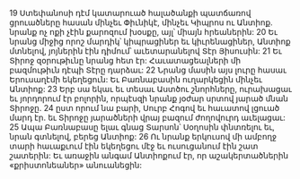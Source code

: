 19 Ստեփանոսի դէմ կատարուած հալածանքի պատճառով ցրուածները հասան մինչեւ Փիւնիկէ, մինչեւ Կիպրոս ու Անտիոք. նրանք ոչ ոքի չէին քարոզում խօսքը, այլ՝ միայն հրեաներին: 20 Եւ նրանց միջից որոշ մարդիկ՝ կիպրացիներ եւ կիւրենացիներ, Անտիոք մտնելով, յոյներին էին դիմում՝ աւետարանելով Տէր Յիսուսին: 21 Եւ Տիրոջ զօրութիւնը նրանց հետ էր: Հաւատացեալների մի բազմութիւն դէպի Տէրը դարձաւ: 22 Նրանց մասին այս լուրը հասաւ Երուսաղէմի եկեղեցուն: Եւ Բառնաբասին ուղարկեցին մինչեւ Անտիոք: 23 Երբ սա եկաւ եւ տեսաւ Աստծու շնորհները, ուրախացաւ եւ յորդորում էր բոլորին, որպէսզի նրանք յօժար սրտով յարած մնան Տիրոջը. 24 ըստ որում նա բարի, Սուրբ Հոգով եւ հաւատով լցուած մարդ էր. եւ Տիրոջը յարածների վրայ բազում ժողովուրդ աւելացաւ: 25 Ապա Բառնաբասը ելաւ գնաց Տարսոն՝ Սօղոսին փնտռելու եւ, նրան գտնելով, բերեց Անտիոք: 26 Ու նրանք երկուսով մի ամբողջ տարի հաւաքւում էին եկեղեցու մէջ եւ ուսուցանում էին շատ շատերին: Եւ առաջին անգամ Անտիոքում էր, որ աշակերտածներին «քրիստոնեաներ» անուանեցին:
